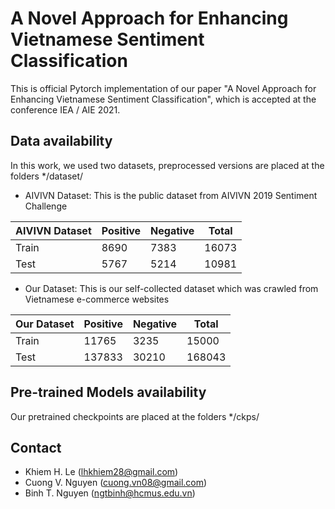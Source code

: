 # A Novel Approach for Enhancing Vietnamese Sentiment Classification

This is official Pytorch implementation of our paper "A Novel Approach for Enhancing Vietnamese Sentiment Classification", which is accepted at the conference IEA / AIE 2021.

## Data availability
In this work, we used two datasets, preprocessed versions are placed at the folders */dataset/

- AIVIVN Dataset: This is the public dataset from AIVIVN 2019 Sentiment Challenge

|AIVIVN Dataset| Positive | Negative | Total  |
| ------------ | -------- | -------- | -----  |
|Train         | 8690     | 7383     | 16073  |
|Test          | 5767     | 5214     | 10981  |

- Our Dataset: This is our self-collected dataset which was crawled from Vietnamese e-commerce websites

|Our Dataset   | Positive | Negative | Total  |
| ------------ | -------- | -------- | -----  |
|Train         | 11765    | 3235     | 15000  |
|Test          | 137833   | 30210    | 168043 |

## Pre-trained Models availability
Our pretrained checkpoints are placed at the folders */ckps/

## Contact
* Khiem H. Le (lhkhiem28@gmail.com)
* Cuong V. Nguyen (cuong.vn08@gmail.com)
* Binh T. Nguyen (ngtbinh@hcmus.edu.vn)
